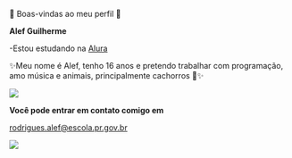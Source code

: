 💜 Boas-vindas ao meu perfil 💙

**Alef Guilherme**

-Estou estudando na [Alura](https://www.alura.com.br/)

✨️Meu nome é Alef, tenho 16 anos e pretendo trabalhar com programação, amo música e animais, principalmente cachorros 🐶✨️

![](https://media1.tenor.com/m/NVP2kRD7CHsAAAAC/dancing-dog.gif)

**Você pode entrar em contato comigo em**

rodrigues.alef@escola.pr.gov.br 

![](https://media1.tenor.com/m/p_5i-QlCL10AAAAC/eevee-flowers.gif)

